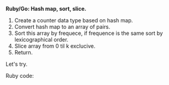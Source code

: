 **Ruby/Go: Hash map, sort, slice.**

1. Create a counter data type based on hash map.
2. Convert hash map to an array of pairs.
3. Sort this array by frequece, if frequence is the same sort by lexicographical order.
4. Slice array from 0 til k exclucive.
5. Return.

Let's try.

Ruby code:
```Ruby
```
